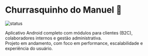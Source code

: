 # Churrasquinho do Manuel 🍢  
![status](https://img.shields.io/badge/status-em%20desenvolvimento-yellow)

Aplicativo Android completo com módulos para clientes (B2C), colaboradores internos e gestão administrativa.  
Projeto em andamento, com foco em performance, escalabilidade e experiência do usuário.
